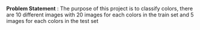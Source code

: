 **Problem Statement** : The purpose of this project is to classify colors, there are 10 different images with 20 images for each colors in the train set and 5 images for each colors in the test set